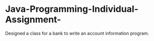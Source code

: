 # Java-Programming-Individual-Assignment-
Designed a class for a bank to write an account information program.
